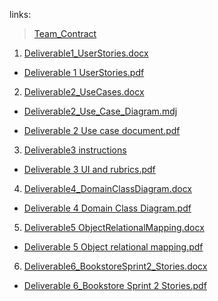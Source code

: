 links:

> [Team_Contract](https://outlookuga-my.sharepoint.com/:w:/r/personal/scn83330_uga_edu/_layouts/15/Doc.aspx?sourcedoc=%7B077782F2-AD1A-4624-9BD8-E64A870599F5%7D&file=Team_Contract%20elc.docx&wdLOR=c43CEB318-CEDB-AD47-90FE-84DD0C11F6E8&fromShare=true&action=default&mobileredirect=true)


1. [Deliverable1_UserStories.docx](https://outlookuga-my.sharepoint.com/:w:/r/personal/scn83330_uga_edu/Documents/Cover_Page.docx?d=w2d8507f9f1ac4949bd45561ecc34de45&e=4%3a066c53a440a54041af7b15bb3ae16b36&sharingv2=true&fromShare=true&at=9)

- [Deliverable 1 UserStories.pdf](https://github.com/nimadarbandi/team9/blob/main/_docs/deliverables/D1/Deliverable%102%20UserStories.pdf)


2. [Deliverable2_UseCases.docx](https://outlookuga-my.sharepoint.com/:w:/r/personal/aci27367_uga_edu/Documents/Team9_Deliverable2_UseCases.docx?d=w4efd913b78f6457094fb12a43f7bf90f&e=4%3a14ccabc9d33e4132b2d82fde1b8b81d7&sharingv2=true&fromShare=true&at=9
)

- [Deliverable2_Use_Case_Diagram.mdj](https://github.com/nimadarbandi/team9/blob/main/_docs/diagrams/Deliverable2_Use_Case_Diagram.mdj)

- [Deliverable 2 Use case document.pdf](https://github.com/nimadarbandi/team9/blob/main/_docs/deliverables/D2/Deliverable%202%20Use%20case%20documentSU25.pdf)


3. [Deliverable3 instructions](https://github.com/nimadarbandi/team9/blob/main/_docs/deliverables/D3/readme.md)

- [Deliverable 3 UI and rubrics.pdf](https://github.com/nimadarbandi/team9/blob/main/_docs/deliverables/D3/Deliverable%203%20UI%20and%20rubrics.pdf)


4. [Deliverable4_DomainClassDiagram.docx](https://outlookuga-my.sharepoint.com/:w:/r/personal/scn83330_uga_edu/_layouts/15/Doc.aspx?sourcedoc=%7B31CB83F0-5008-44DE-B727-0B1EE3115F04%7D&file=Deliverable4.docx&wdLOR=c11E200E7-9FA1-9649-A161-C8D460E576D1&fromShare=true&action=default&mobileredirect=true)

- [Deliverable 4 Domain Class Diagram.pdf](https://github.com/nimadarbandi/team9/blob/main/_docs/deliverables/D4/Deliverable%204%20Domain%20class%20diagram.pdf)


5. [Deliverable5 ObjectRelationalMapping.docx](https://outlookuga-my.sharepoint.com/:w:/r/personal/aci27367_uga_edu/_layouts/15/Doc.aspx?sourcedoc=%7BD9A25F3C-9E64-4B45-A640-F40B1B5CA748%7D&file=Team9_Deliverable5_ORM.docx&wdLOR=c93DB3B40-DF26-5A4A-99A0-17F361251524&fromShare=true&action=default&mobileredirect=true)

- [Deliverable 5 Object relational mapping.pdf](https://github.com/nimadarbandi/team9/blob/main/_docs/deliverables/D5/Deliverable%205%20Object%20relational%20mapping.pdf)


6. [Deliverable6_BookstoreSprint2_Stories.docx]()

- [Deliverable 6_Bookstore Sprint 2 Stories.pdf](https://github.com/nimadarbandi/team9/blob/main/_docs/deliverables/D6/Deliverable%206%20Bookstore%20Sprint2%20Stories.pdf)

